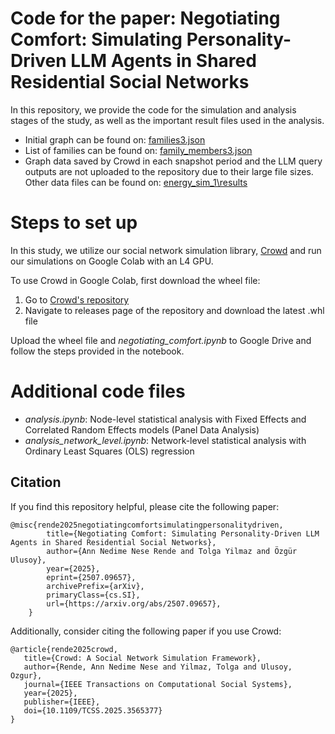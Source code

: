 # Code for the paper: Negotiating Comfort: Simulating Personality-Driven LLM Agents in Shared Residential Social Networks

In this repository, we provide the code for the simulation and analysis stages of the study, as well as the important result files used in the analysis.

- Initial graph can be found on: [families3.json](energy_sim_1/families3.json)
- List of families can be found on: [family_members3.json](energy_sim_1/family_members3.json)
- Graph data saved by Crowd in each snapshot period and the LLM query outputs are not uploaded to the repository due to their large file sizes. Other data files can be found on: [energy_sim_1\results](energy_sim_1/results)

# Steps to set up

In this study, we utilize our social network simulation library, [Crowd](https://crowd.readthedocs.io/en/latest/) and run our simulations on Google Colab with an L4 GPU.

To use Crowd in Google Colab, first download the wheel file:

1. Go to [Crowd's repository](https://github.com/bilkent-sna/crowd)
2. Navigate to releases page of the repository and download the latest .whl file

Upload the wheel file and _negotiating_comfort.ipynb_ to Google Drive and follow the steps provided in the notebook.

# Additional code files

- _analysis.ipynb_: Node-level statistical analysis with Fixed Effects and Correlated Random Effects models (Panel Data Analysis)
- _analysis_network_level.ipynb_: Network-level statistical analysis with Ordinary Least Squares (OLS) regression

## Citation

If you find this repository helpful, please cite the following paper:

```
@misc{rende2025negotiatingcomfortsimulatingpersonalitydriven,
        title={Negotiating Comfort: Simulating Personality-Driven LLM Agents in Shared Residential Social Networks},
        author={Ann Nedime Nese Rende and Tolga Yilmaz and Özgür Ulusoy},
        year={2025},
        eprint={2507.09657},
        archivePrefix={arXiv},
        primaryClass={cs.SI},
        url={https://arxiv.org/abs/2507.09657},
    }
```

Additionally, consider citing the following paper if you use Crowd:

```
@article{rende2025crowd,
   title={Crowd: A Social Network Simulation Framework},
   author={Rende, Ann Nedime Nese and Yilmaz, Tolga and Ulusoy, Ozgur},
   journal={IEEE Transactions on Computational Social Systems},
   year={2025},
   publisher={IEEE},
   doi={10.1109/TCSS.2025.3565377}
}
```
